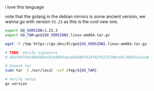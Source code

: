 i love this language

note that the golang in the debian mirrors is some ancient version, we wanna go with version `V1.23` as this is the cool new one.


```bash
export GO_VERSION=1.23.3
export GO_TAR=go${GO_VERSION}.linux-amd64.tar.gz

wget -P /tmp https://go.dev/dl/go${GO_VERSION}.linux-amd64.tar.gz

# TODO: Verify signature
# a0afb9744c00648bafb1b90b4aba5bdb86f424f02f9275399ce0c20b93a2c3a8

# Unpack tar
sudo tar -C /usr/local -xzf /tmp/${GO_TAR}

# Verify setup
go version
```

